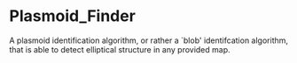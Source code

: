 # Plasmoid_Finder
A plasmoid identification algorithm, or rather a `blob' identifcation algorithm, that is able to detect elliptical structure in any provided map. 
